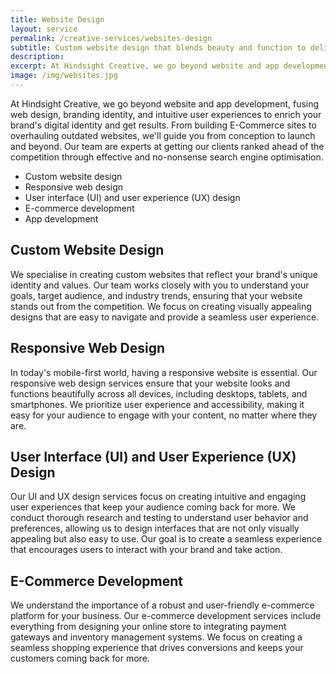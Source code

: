 ```yaml
---
title: Website Design
layout: service
permalink: /creative-services/websites-design
subtitle: Custom website design that blends beauty and function to deliver seamless, engaging user experiences.
description:
excerpt: At Hindsight Creative, we go beyond website and app development, fusing web design, branding identity, and intuitive user experiences to enrich your brand's digital identity and get results. From building E-Commerce sites to overhauling outdated websites, we'll guide you from conception to launch and beyond. Our team are experts at getting our clients ranked ahead of the competition through effective and no-nonsense search engine optimisation.
image: /img/websites.jpg
---
```


At Hindsight Creative, we go beyond website and app development, fusing web design, branding identity, and intuitive user experiences to enrich your brand's digital identity and get results. From building E-Commerce sites to overhauling outdated websites, we'll guide you from conception to launch and beyond. Our team are experts at getting our clients ranked ahead of the competition through effective and no-nonsense search engine optimisation.

- Custom website design
- Responsive web design
- User interface (UI) and user experience (UX) design
- E-commerce development
- App development

## Custom Website Design

We specialise in creating custom websites that reflect your brand's unique identity and values. Our team works closely with you to understand your goals, target audience, and industry trends, ensuring that your website stands out from the competition. We focus on creating visually appealing designs that are easy to navigate and provide a seamless user experience.

## Responsive Web Design

In today's mobile-first world, having a responsive website is essential. Our responsive web design services ensure that your website looks and functions beautifully across all devices, including desktops, tablets, and smartphones. We prioritize user experience and accessibility, making it easy for your audience to engage with your content, no matter where they are.

## User Interface (UI) and User Experience (UX) Design

Our UI and UX design services focus on creating intuitive and engaging user experiences that keep your audience coming back for more. We conduct thorough research and testing to understand user behavior and preferences, allowing us to design interfaces that are not only visually appealing but also easy to use. Our goal is to create a seamless experience that encourages users to interact with your brand and take action.

## E-Commerce Development

We understand the importance of a robust and user-friendly e-commerce platform for your business. Our e-commerce development services include everything from designing your online store to integrating payment gateways and inventory management systems. We focus on creating a seamless shopping experience that drives conversions and keeps your customers coming back for more.
